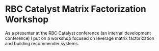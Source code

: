 # RBC Catalyst Matrix Factorization Workshop

As a presenter at the RBC Catalyst conference (an internal development conference) I put on a workshop focused on leverage matrix factorization 
and building recommender systems.
